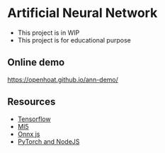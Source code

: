 # Artificial Neural Network

- This project is in WIP
- This project is for educational purpose

## Online demo

https://openhoat.github.io/ann-demo/

## Resources

- [Tensorflow](https://www.tensorflow.org/)
- [Ml5](https://learn.ml5js.org/)
- [Onnx js](https://github.com/microsoft/onnxjs)
- [PyTorch and NodeJS](https://blog.chainintel.com/torchjs-running-pytorch-models-in-nodejs-348022b0d291)
